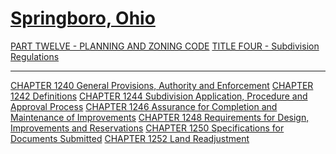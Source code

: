 [Springboro, Ohio](indexee20.html)
==================================

[PART TWELVE - PLANNING AND ZONING CODE](465ba412.html) [TITLE FOUR -
Subdivision Regulations](48c4a412.html)

* * * * *

[CHAPTER 1240 General Provisions, Authority and
Enforcement](48d0a412.html) [CHAPTER 1242 Definitions](4951a412.html)
[CHAPTER 1244 Subdivision Application, Procedure and Approval
Process](4a0ca412.html) [CHAPTER 1246 Assurance for Completion and
Maintenance of Improvements](4aa4a412.html) [CHAPTER 1248 Requirements
for Design, Improvements and Reservations](4aeca412.html) [CHAPTER 1250
Specifications for Documents Submitted](4bcfa412.html) [CHAPTER 1252
Land Readjustment](4c3ba412.html)
